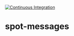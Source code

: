 [![Continuous Integration](https://github.com/novalabsxyz/spot-messages/actions/workflows/rust.yml/badge.svg?branch=main)](https://github.com/novalabsxyz/wifi-ctrl/actions/workflows/rust.yml)
# spot-messages
